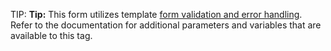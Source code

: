 TIP: **Tip:** This form utilizes template [form validation and error handling](/templates/form-validation.md).  Refer to the documentation for additional parameters and variables that are available to this tag.